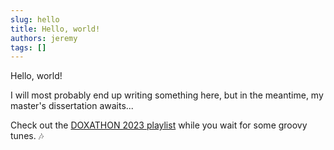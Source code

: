 ```yaml
---
slug: hello
title: Hello, world!
authors: jeremy
tags: []
---
```


Hello, world!

I will most probably end up writing something here, but in the meantime, my master's dissertation awaits...

Check out the [DOXATHON 2023 playlist](https://open.spotify.com/playlist/3KdjXhtZUBunjzWpCNjPtk?si=2e65d028945247b7) while you wait for some groovy tunes. 🎶
